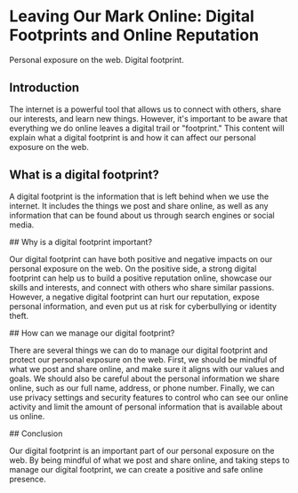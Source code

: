 # Leaving Our Mark Online: Digital Footprints and Online Reputation

Personal exposure on the web. Digital footprint.

## Introduction

The internet is a powerful tool that allows us to connect with others, share our interests, and learn new things. However, it's important to be aware that everything we do online leaves a digital trail or "footprint." This content will explain what a digital footprint is and how it can affect our personal exposure on the web.

## What is a digital footprint?

A digital footprint is the information that is left behind when we use the internet. It includes the things we post and share online, as well as any information that can be found about us through search engines or social media.

## Why is a digital footprint important?

Our digital footprint can have both positive and negative impacts on our personal exposure on the web. On the positive side, a strong digital footprint can help us to build a positive reputation online, showcase our skills and interests, and connect with others who share similar passions. However, a negative digital footprint can hurt our reputation, expose personal information, and even put us at risk for cyberbullying or identity theft.

## How can we manage our digital footprint?

There are several things we can do to manage our digital footprint and protect our personal exposure on the web. First, we should be mindful of what we post and share online, and make sure it aligns with our values and goals. We should also be careful about the personal information we share online, such as our full name, address, or phone number. Finally, we can use privacy settings and security features to control who can see our online activity and limit the amount of personal information that is available about us online.

## Conclusion

Our digital footprint is an important part of our personal exposure on the web. By being mindful of what we post and share online, and taking steps to manage our digital footprint, we can create a positive and safe online presence.